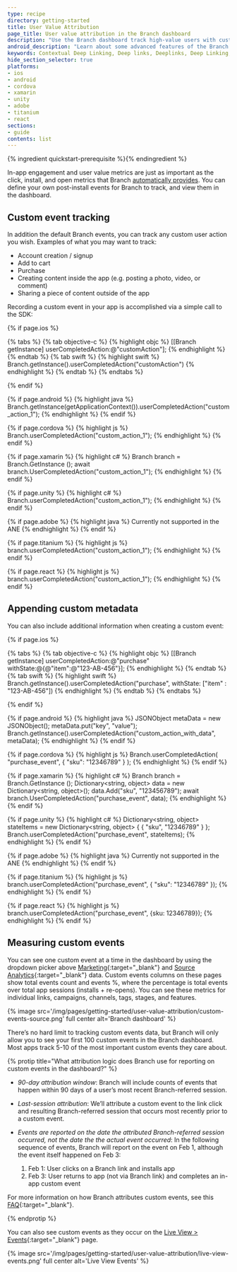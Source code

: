 ```yaml
---
type: recipe
directory: getting-started
title: User Value Attribution
page_title: User value attribution in the Branch dashboard
description: "Use the Branch dashboard track high-value users with custom in-app event tracking"
android_description: "Learn about some advanced features of the Branch dashboard: How to set up a custom link domain and identify your best users."
keywords: Contextual Deep Linking, Deep links, Deeplinks, Deep Linking, Deeplinking, Deferred Deep Linking, Deferred Deeplinking, Google App Indexing, Google App Invites, Apple Universal Links, Apple Spotlight Search, Facebook App Links, AppLinks, Deepviews, Deep views, Dashboard, custom link domain, conversion funnel, funnels, influencers
hide_section_selector: true
platforms:
- ios
- android
- cordova
- xamarin
- unity
- adobe
- titanium
- react
sections:
- guide
contents: list
---
```


{% ingredient quickstart-prerequisite %}{% endingredient %}

In-app engagement and user value metrics are just as important as the click, install, and open metrics that Branch [automatically provides]({{base.url}}/getting-started/growth-attribution). You can define your own post-install events for Branch to track, and view them in the dashboard.

## Custom event tracking

In addition the default Branch events, you can track any custom user action you wish. Examples of what you may want to track:

- Account creation / signup
- Add to cart
- Purchase
- Creating content inside the app (e.g. posting a photo, video, or comment)
- Sharing a piece of content outside of the app

Recording a custom event in your app is accomplished via a simple call to the SDK:

{% if page.ios %}

{% tabs %}
{% tab objective-c %}
{% highlight objc %}
[[Branch getInstance] userCompletedAction:@"customAction"];
{% endhighlight %}
{% endtab %}
{% tab swift %}
{% highlight swift %}
Branch.getInstance().userCompletedAction("customAction")
{% endhighlight %}
{% endtab %}
{% endtabs %}

{% endif %}
<!--- /iOS -->

{% if page.android %}
{% highlight java %}
Branch.getInstance(getApplicationContext()).userCompletedAction("custom_action_1");
{% endhighlight %}
{% endif %}
<!--- /Android -->

{% if page.cordova %}
{% highlight js %}
Branch.userCompletedAction("custom_action_1");
{% endhighlight %}
{% endif %}

{% if page.xamarin %}
{% highlight c# %}
Branch branch = Branch.GetInstance ();
await branch.UserCompletedAction("custom_action_1");
{% endhighlight %}
{% endif %}

{% if page.unity %}
{% highlight c# %}
Branch.userCompletedAction("custom_action_1");
{% endhighlight %}
{% endif %}

{% if page.adobe %}
{% highlight java %}
Currently not supported in the ANE
{% endhighlight %}
{% endif %}

{% if page.titanium %}
{% highlight js %}
branch.userCompletedAction("custom_action_1");
{% endhighlight %}
{% endif %}

{% if page.react %}
{% highlight js %}
branch.userCompletedAction("custom_action_1");
{% endhighlight %}
{% endif %}

## Appending custom metadata

You can also include additional information when creating a custom event:

{% if page.ios %}

{% tabs %}
{% tab objective-c %}
{% highlight objc %}
[[Branch getInstance] userCompletedAction:@"purchase" withState:@{@"item":@"123-AB-456"}];
{% endhighlight %}
{% endtab %}
{% tab swift %}
{% highlight swift %}
Branch.getInstance().userCompletedAction("purchase", withState: ["item" : "123-AB-456"])
{% endhighlight %}
{% endtab %}
{% endtabs %}

{% endif %}
<!--- /iOS -->

{% if page.android %}
{% highlight java %}
JSONObject metaData = new JSONObject();
metaData.put("key", "value");
Branch.getInstance().userCompletedAction("custom_action_with_data", metaData);
{% endhighlight %}
{% endif %}
<!--- /Android -->

{% if page.cordova %}
{% highlight js %}
Branch.userCompletedAction(
    "purchase_event",
    {
      "sku": "12346789"
  }
);
{% endhighlight %}
{% endif %}

{% if page.xamarin %}
{% highlight c# %}
Branch branch = Branch.GetInstance ();
Dictionary<string, object> data = new Dictionary<string, object>();
data.Add("sku", "123456789");
await branch.UserCompletedAction("purchase_event", data);
{% endhighlight %}
{% endif %}

{% if page.unity %}
{% highlight c# %}
Dictionary<string, object> stateItems = new Dictionary<string, object>
{
    { "sku", "12346789" }
};
Branch.userCompletedAction("purchase_event", stateItems);
{% endhighlight %}
{% endif %}

{% if page.adobe %}
{% highlight java %}
Currently not supported in the ANE
{% endhighlight %}
{% endif %}

{% if page.titanium %}
{% highlight js %}
branch.userCompletedAction("purchase_event", {
  "sku": "12346789"
});
{% endhighlight %}
{% endif %}

{% if page.react %}
{% highlight js %}
branch.userCompletedAction("purchase_event", {sku: 12346789});
{% endhighlight %}
{% endif %}

## Measuring custom events

You can see one custom event at a time in the dashboard by using the dropdown picker above [Marketing](https://dashboard.branch.io/#/marketing){:target="_blank"} and [Source Analytics](https://dashboard.branch.io/#/analytics/source){:target="_blank"} data. Custom events columns on these pages show total events count and events %, where the percentage is total events over total app sessions (installs + re-opens). You can see these metrics for individual links, campaigns, channels, tags, stages, and features.

{% image src='/img/pages/getting-started/user-value-attribution/custom-events-source.png' full center alt='Branch dashboard' %}

There’s no hard limit to tracking custom events data, but Branch will only allow you to see your first 100 custom events in the Branch dashboard. Most apps track 5-10 of the most important custom events they care about.

{% protip title="What attribution logic does Branch use for reporting on custom events in the dashboard?" %}
 
- *90-day attribution window*: Branch will include counts of events that happen within 90 days of a user’s most recent Branch-referred session.

- *Last-session attribution*: We’ll attribute a custom event to the link click and resulting Branch-referred session that occurs most recently prior to a custom event.

- *Events are reported on the date the attributed Branch-referred session occurred, not the date the the actual event occurred*: In the following sequence of events, Branch will report on the event on Feb 1, although the event itself happened on Feb 3:


  1. Feb 1: User clicks on a Branch link and installs app
  1. Feb 3: User returns to app (not via Branch link) and completes an in-app custom event

For more information on how Branch attributes custom events, see this [FAQ](https://support.branch.io/solution/articles/6000116662-branch-dashboard-custom-events-overview-and-how-to){:target="_blank"}.

{% endprotip %}

You can also see custom events as they occur on the [Live View > Events](https://dashboard.branch.io/#/liveview/events/view){:target="_blank"} page. 

{% image src='/img/pages/getting-started/user-value-attribution/live-view-events.png' full center alt='Live View Events' %}